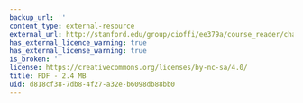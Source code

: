 ```yaml
---
backup_url: ''
content_type: external-resource
external_url: http://stanford.edu/group/cioffi/ee379a/course_reader/chap1.pdf
has_external_licence_warning: true
has_external_license_warning: true
is_broken: ''
license: https://creativecommons.org/licenses/by-nc-sa/4.0/
title: PDF - 2.4 MB
uid: d818cf38-7db8-4f27-a32e-b6098db88bb0
---
```

